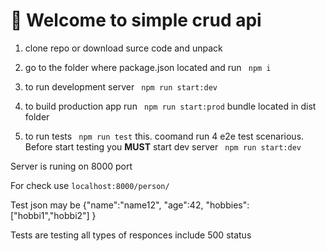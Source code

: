 # 🚀 Welcome to simple crud api

1. clone repo or download surce code and unpack

2. go to the folder where package.json located and run ``` npm i```

3. to run development server ``` npm run start:dev```

4. to build production app run ``` npm run start:prod``` bundle located in dist folder

5. to run tests ``` npm run test``` this. coomand run 4 e2e test scenarious. Before start testing you  **MUST**  start dev server ``` npm run start:dev```

Server is runing on 8000 port 

For check use ```localhost:8000/person/```

Test json may be 
{"name":"name12",
  "age":42,
    "hobbies":["hobbi1","hobbi2"]
}


Tests are testing all types of responces include 500 status

